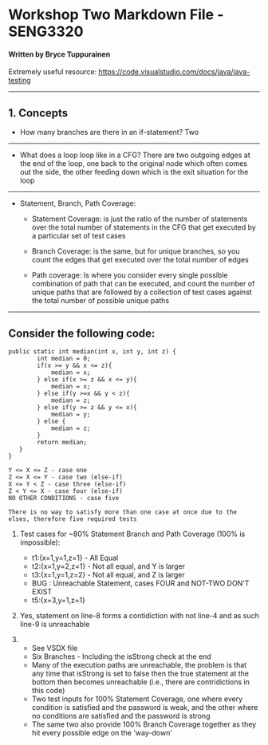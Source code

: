 # Workshop Two Markdown File - SENG3320

#### Written by Bryce Tuppurainen

Extremely useful resource: https://code.visualstudio.com/docs/java/java-testing

---

## 1. Concepts

- How many branches are there in an if-statement? Two

---

- What does a loop loop like in a CFG? There are two outgoing edges at the end of the loop, one back to the original node which often comes out the side, the other feeding down which is the exit situation for the loop

---

- Statement, Branch, Path Coverage:

  - Statement Coverage: is just the ratio of the number of statements over the total number of statements in the CFG that get executed by a particular set of test cases

  - Branch Coverage: is the same, but for unique branches, so you count the edges that get executed over the total number of edges

  - Path coverage: Is where you consider every single possible combination of path that can be executed, and count the number of unique paths that are followed by a collection of test cases against the total number of possible unique paths

---

## Consider the following code:

```
public static int median(int x, int y, int z) {
        int median = 0;
        if(x >= y && x <= z){
            median = x;
        } else if(x >= z && x <= y){
            median = x;
        } else if(y >=x && y < z){
            median = z;
        } else if(y >= z && y <= x){
            median = y;
        } else {
            median = z;
        }
        return median;
   }
}
```

```
Y <= X <= Z - case one
Z <= X <= Y - case two (else-if)
X <= Y < Z - case three (else-if)
Z < Y <= X - case four (else-if)
NO OTHER CONDITIONS - case five

There is no way to satisfy more than one case at once due to the elses, therefore five required tests
```

1. Test cases for ~80% Statement Branch and Path Coverage (100% is impossible):

   - t1:{x=1,y=1,z=1} - All Equal
   - t2:{x=1,y=2,z=1} - Not all equal, and Y is larger
   - t3:{x=1,y=1,z=2} - Not all equal, and Z is larger
   - BUG : Unreachable Statement, cases FOUR and NOT-TWO DON'T EXIST
   - t5:{x=3,y=1,z=1}

2. Yes, statement on line-8 forms a contidiction with not line-4 and as such line-9 is unreachable

3. - See VSDX file
   - Six Branches - Including the isStrong check at the end
   - Many of the execution paths are unreachable, the problem is that any time that isStrong is set to false then the true statement at the bottom then becomes unreachable (i.e., there are contridictions in this code)
   - Two test inputs for 100% Statement Coverage, one where every condition is satisfied and the password is weak, and the other where no conditions are satisfied and the password is strong
   - The same two also provide 100% Branch Coverage together as they hit every possible edge on the 'way-down'
